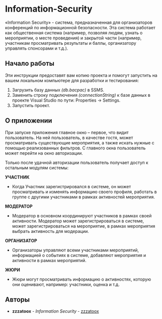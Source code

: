 # Information-Security

  «Information Security»  - система, предназначенная для организаторов конференций по информационной безопасности. Эта система работает как общественная система (например, позволяя людям, узнать о мероприятии, о месте проведения) и закрытой части (например, участникам просматривать результаты и баллы, организатору управлять спонсорами и т.д.).

## Начало работы

  Эти инструкции предоставят вам копию проекта и помогут запустить на вашем локальном компьютере для разработки и тестирования:

1. Загрузить базу данных *(db.bacpac)* в SSMS.
2. Заменить строку подключения *(connectionString)* к базе данных в проекте Visual Studio по пути: Properties -> Settings.
3. Запустить проект.

## О приложении
  При запуске приложения главное окно – первое, что видит пользователь. На ней
пользователь, в качестве гостя, может просматривать существующие мероприятия, а также искать нужные с помощью реализованных фильтров.
  С главного окна пользователь может перейти на окно авторизации.

Только после удачной авторизации пользователь получает доступ к остальным
модулям системы:

**УЧАСТНИК**
- Когда Участник зарегистрировался в системе, он может просматривать и изменять
информацию своего профиля, работать в группе с другими участниками в рамках
активностей мероприятия.

**МОДЕРАТОР**
- Модератор в основном координируют участников в рамках своей активности.
Модератор может зарегистрироваться в системе, может зарегистрироваться на
мероприятие, в рамках мероприятия выбрать активность для модерации.

**ОРГАНИЗАТОР**
- Организаторы управляют всеми участниками мероприятий, информацией о
событиях в системе, добавляют мероприятия и активности в рамках мероприятий.

**ЖЮРИ**
- Жюри могут просматривать информацию о активностях, которую они оценивают,
например: участники, оценка и т.д.

## Авторы

* **zzzatoox** - *Information Security* - [zzzatoox](https://github.com/zzzatoox)
